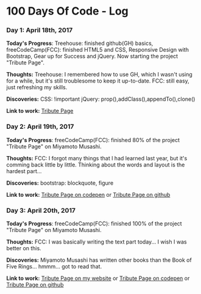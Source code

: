 # 100 Days Of Code - Log

### Day 1: April 18th, 2017

**Today's Progress**: Treehouse: finished github(GH) basics, freeCodeCamp(FCC): finished HTML5 and CSS, Responsive Design with Bootstrap, Gear up for Success and jQuery. Now starting the project "Tribute Page". 

**Thoughts:** Treehouse: I remembered how to use GH, which I wasn't using for a while, but it's still troublesome to keep it up-to-date. FCC: still easy, just refreshing my skills.

**Discoveries:** CSS: !important   jQuery: prop(),addClass(),appendTo(),clone()

**Link to work:** [Tribute Page](https://codepen.io/diogomusou/pen/PmPJaX)

### Day 2: April 19th, 2017

**Today's Progress**: freeCodeCamp(FCC): finished 80% of the project "Tribute Page" on Miyamoto Musashi. 

**Thoughts:** FCC: I forgot many things that I had learned last year, but it's comming back little by little. Thinking about the words and layout is the hardest part...

**Discoveries:** bootstrap: blockquote, figure

**Link to work:** [Tribute Page on codepen](https://codepen.io/diogomusou/pen/PmPJaX) or [Tribute Page on github](https://github.com/diogomusou/freeCodeCamp/tree/master/BasicFrontEndDevProjects/TributePage)

### Day 3: April 20th, 2017

**Today's Progress**: freeCodeCamp(FCC): finished 100% of the project "Tribute Page" on Miyamoto Musashi. 

**Thoughts:** FCC: I was basically writing the text part today... I wish I was better on this.

**Discoveries:** Miyamoto Musashi has written other books than the Book of Five Rings... hmmm... got to read that.

**Link to work:** [Tribute Page on my website](http://diogomusou.com/test/MiyamotoMusashi/index.html) or [Tribute Page on codepen](https://codepen.io/diogomusou/pen/PmPJaX) or [Tribute Page on github](https://github.com/diogomusou/freeCodeCamp/tree/master/BasicFrontEndDevProjects/TributePage)
